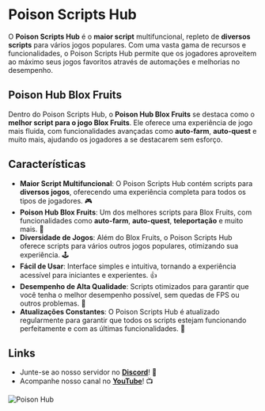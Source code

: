 # Poison Scripts Hub

O **Poison Scripts Hub** é o **maior script** multifuncional, repleto de **diversos scripts** para vários jogos populares. Com uma vasta gama de recursos e funcionalidades, o Poison Scripts Hub permite que os jogadores aproveitem ao máximo seus jogos favoritos através de automações e melhorias no desempenho.

## Poison Hub Blox Fruits

Dentro do Poison Scripts Hub, o **Poison Hub Blox Fruits** se destaca como o **melhor script para o jogo Blox Fruits**. Ele oferece uma experiência de jogo mais fluida, com funcionalidades avançadas como **auto-farm**, **auto-quest** e muito mais, ajudando os jogadores a se destacarem sem esforço.

## Características

- **Maior Script Multifuncional**: O Poison Scripts Hub contém scripts para **diversos jogos**, oferecendo uma experiência completa para todos os tipos de jogadores. 🎮
- **Poison Hub Blox Fruits**: Um dos melhores scripts para Blox Fruits, com funcionalidades como **auto-farm**, **auto-quest**, **teleportação** e muito mais. 🌟
- **Diversidade de Jogos**: Além do Blox Fruits, o Poison Scripts Hub oferece scripts para vários outros jogos populares, otimizando sua experiência. 🕹️
- **Fácil de Usar**: Interface simples e intuitiva, tornando a experiência acessível para iniciantes e experientes. 👍
- **Desempenho de Alta Qualidade**: Scripts otimizados para garantir que você tenha o melhor desempenho possível, sem quedas de FPS ou outros problemas. 🚀
- **Atualizações Constantes**: O Poison Scripts Hub é atualizado regularmente para garantir que todos os scripts estejam funcionando perfeitamente e com as últimas funcionalidades. 🔄

## Links

- Junte-se ao nosso servidor no **[Discord](https://discord.gg/dqXk74tZcx)**! 💬
- Acompanhe nosso canal no **[YouTube](https://youtube.com/@PoisonScripts)**! 📺

![Poison Hub](https://yt3.googleusercontent.com/JywRVz1yXtbvrdIfKu2O1sKYXZM60tnQ6D8xn7Un3OPS9cA_Rm4PXOHb-VFUJiFHlaKu3BCHFw=w1060-fcrop64=1,00005a57ffffa5a8-k-c0xffffffff-no-nd-rj)
